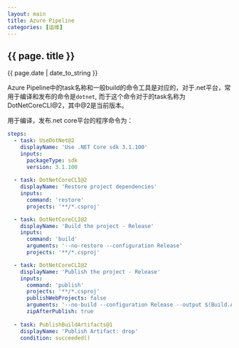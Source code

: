 ```yaml
---
layout: main
title: Azure Pipeline
categories: [运维]
---
```


## {{ page. title }}
{{ page.date | date_to_string }}

Azure Pipeline中的task名称和一般build的命令工具是对应的，对于.net平台，常用于编译和发布的命令是`dotnet`, 而于这个命令对于的task名称为DotNetCoreCLI@2，其中@2是当前版本。

用于编译，发布.net core平台的程序命令为：

```yaml
steps:
  - task: UseDotNet@2
    displayName: 'Use .NET Core sdk 3.1.100'
    inputs:
      packageType: sdk
      version: 3.1.100
  
  - task: DotNetCoreCLI@2
    displayName: 'Restore project dependencies'
    inputs:
      command: 'restore'
      projects: '**/*.csproj'

  - task: DotNetCoreCLI@2
    displayName: 'Build the project - Release'
    inputs:
      command: 'build'
      arguments: '--no-restore --configuration Release'
      projects: '**/*.csproj'

  - task: DotNetCoreCLI@2
    displayName: 'Publish the project - Release'
    inputs:
      command: 'publish'
      projects: '**/*.csproj'
      publishWebProjects: false
      arguments: '--no-build --configuration Release --output $(Build.ArtifactStagingDirectory)/Release'
      zipAfterPublish: true
  
  - task: PublishBuildArtifacts@1
    displayName: 'Publish Artifact: drop'
    condition: succeeded()
```